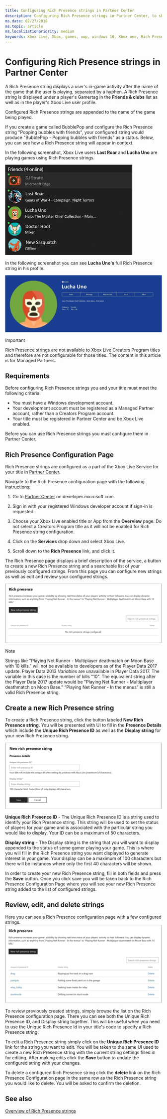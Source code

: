 ```yaml
---
title: Configuring Rich Presence strings in Partner Center
description: Configuring Rich Presence strings in Partner Center, to show what a user is currently doing within a game.
ms.date: 02/27/2018
ms.topic: article
ms.localizationpriority: medium
keywords: Xbox Live, Xbox, games, uwp, windows 10, Xbox one, Rich Presence strings, Partner Center
---
```


# Configuring Rich Presence strings in Partner Center

A Rich Presence string displays a user's in-game activity after the name of the game that the user is playing, separated by a hyphen.
A Rich Presence string is displayed under a player's Gamertag in the **Friends & clubs** list as well as in the player's Xbox Live user profile.

Configured Rich Presence strings are appended to the name of the game being played.

If you create a game called BubblePop and configure the Rich Presence string "Popping bubbles with friends", your configured string would produce "BubblePop - Popping bubbles with friends" as a status.
Below, you can see how a Rich Presence string will appear in context.

In the following screenshot, Xbox Live users **Last Roar** and **Lucha Uno** are playing games using Rich Presence strings.

![Friends List Example](../../images/rich_presence/RichPresence_FriendsList_Screen.jpg)

In the following screenshot you can see **Lucha Uno's** full Rich Presence string in his profile.

![Profile Example](../../images/rich_presence/RichPresence_Config_ProfileScreen.jpg)

> [!IMPORTANT]
> Rich Presence strings are not available to Xbox Live Creators Program titles and therefore are not configurable for those titles. The content in this article is for Managed Partners.


## Requirements

Before configuring Rich Presence strings you and your title must meet the following criteria:

- You must have a Windows development account.
- Your development account must be registered as a Managed Partner account, rather than a Creators Program account.
- Your title must be registered in Partner Center and be Xbox Live enabled.

Before you can use Rich Presence strings you must configure them in Partner Center.


## Rich Presence Configuration Page

Rich Presence strings are configured as a part of the Xbox Live Service for your title in [Partner Center](https://partner.microsoft.com/dashboard).

Navigate to the Rich Presence configuration page with the following instructions:

1. Go to [Partner Center](https://partner.microsoft.com/dashboard) on developer.microsoft.com.

2. Sign in with your registered Windows developer account if sign-in is requested.

3. Choose your Xbox Live enabled title or App from the **Overview** page. Do not select a Creators Program title as it will not be enabled for Rich Presence string configuration.

4. Click on the **Services** drop down and select Xbox Live.

5. Scroll down to the **Rich Presence** link, and click it.

The Rich Presence page displays a brief description of the service, a button to create a new Rich Presence string and a searchable list of your previously configured strings.
From this page you can configure new strings as well as edit and review your configured strings.

![Example Rich Presence string Config Page](../../images/rich_presence/RichPresence_ConfigPage_New.JPG)

> [!NOTE]
> Strings like "Playing Net Runner - Multiplayer deathmatch on Moon Base with 10 kills.” will not be available to developers as of the Player Data 2017 update. Player Data 2013 *Variables* are unavailable in Player Data 2017. The variable in this case is the number of kills "10". The equivalent string after the Player Data 2017 update would be "Playing Net Runner - Multiplayer deathmatch on Moon Base." “Playing Net Runner - In the menus” is still a valid Rich Presence string.


## Create a new Rich Presence string

To create a Rich Presence string, click the button labeled **New Rich Presence string**.
You will be presented with UI to fill in the **Presence Details** which include the **Unique Rich Presence ID** as well as the **Display string** for your new Rich Presence string.

![new Rich Presence string UI](../../images/rich_presence/RichPresence_Config_NewString.JPG)

**Unique Rich Presence ID** - The Unique Rich Presence ID is a string used to identify your Rich Presence string.
This string will be used to set the status of players for your game and is associated with the particular string you would like to display.
Your ID can be a maximum of 50 characters.

**Display string** - The Display string is the string that you will want to display appended to the status of some gamer playing your game.
This is where you will fill in the Rich Presence string you want displayed to generate interest in your game.
Your display can be a maximum of 100 characters but there will be instances where only the first 40 characters will be shown.

In order to create your new Rich Presence string, fill in both fields and press the **Save** button.
Once you click save you will be taken back to the Rich Presence Configuration Page where you will see your new Rich Presence string added to the list of configured strings.


## Review, edit, and delete strings

Here you can see a Rich Presence configuration page with a few configured strings.
![Rich Presence Page Configured Example](../../images/rich_presence/RichPresence_ConfigPage_Configured.JPG)

To review previously created strings, simply browse the list on the Rich Presence configuration page.
There you can see both the Unique Rich Presence ID, and Display string together.
This will be useful when you need to use the Unique Rich Presence Id in your title's code to specify a Rich Presence string.

To edit a Rich Presence string simply click on the **Unique Rich Presence ID** link for the string you want to edit.
You will be taken to the same UI used to create a new Rich Presence string with the current string settings filled in for editing.
After making edits click the **Save** button to update the configured string with your changes.

To delete a configured Rich Presence string click the **delete** link on the Rich Presence Configuration page in the same row as the Rich Presence string you would like to delete.
You will be asked to confirm the deletion.


## See also

[Overview of Rich Presence strings](https://docs.microsoft.com/en-us/windows/uwp/xbox-live/social-platform/rich-presence-strings/rich-presence-strings-overview)
